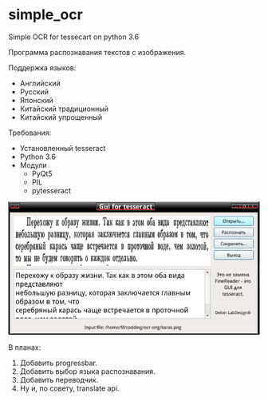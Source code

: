 # simple_ocr
Simple OCR for tessecart on python 3.6

Программа распознавания текстов с изображения.

Поддержка языков:
- Английский
- Русский
- Японский
- Китайский традиционный
- Китайский упрощенный

Требования:
* Установленный tesseract
* Python 3.6
* Модули
	- PyQt5
	- PIL
	- pytesseract

![Image](https://github.com/delvin-fil/simple_ocr/blob/master/screenshot.png)

В планах:
1. Добавить progressbar.
2. Добавить выбор языка распознавания.
3. Добавить переводчик.
4. Ну и, по совету, translate api.
